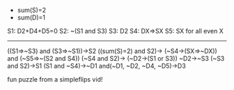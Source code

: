 - sum(S)=2
- sum(D)=1

S1: D2+D4+D5=0
S2: ~(S1 and S3)
S3: D2
S4: DX=>SX
S5: SX for all even X
___
((S1=>~S3) and (S3=>~S1))->S2
((sum(S)=2) and S2)-> (~S4->(SX=>~DX)) and (~S5=>~(S2 and S4))
(~S4 and S2)-> (~D2->(S1 or S3))
~D2->~S3
(~S3 and S2)->S1
(S1 and ~S4)->~D1
and(~D1, ~D2, ~D4, ~D5)->D3

fun puzzle from a simpleflips vid!
